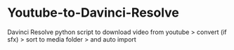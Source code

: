# Youtube-to-Davinci-Resolve
Davinci Resolve python script to download video from youtube > convert (if sfx) > sort to media folder > and auto import
